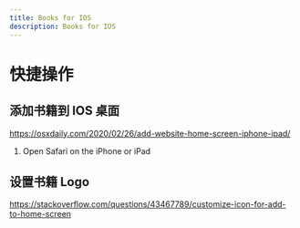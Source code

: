 ```yaml
---
title: Books for IOS
description: Books for IOS
---
```


# 快捷操作

## 添加书籍到 IOS 桌面

<https://osxdaily.com/2020/02/26/add-website-home-screen-iphone-ipad/>

1. Open Safari on the iPhone or iPad

## 设置书籍 Logo

<https://stackoverflow.com/questions/43467789/customize-icon-for-add-to-home-screen>
